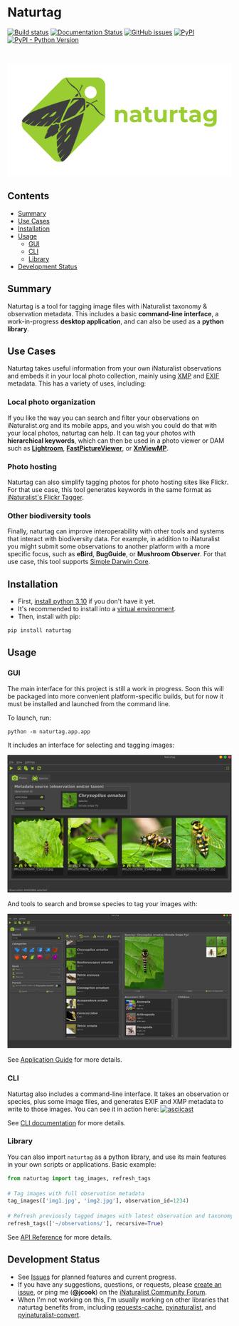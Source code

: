 # Naturtag

[![Build status](https://github.com/JWCook/naturtag/workflows/Build/badge.svg)](https://github.com/JWCook/naturtag/actions)
[![Documentation Status](https://readthedocs.org/projects/naturtag/badge/?version=latest)](https://naturtag.readthedocs.io)
[![GitHub issues](https://img.shields.io/github/issues/JWCook/naturtag)](https://github.com/JWCook/naturtag/issues)
[![PyPI](https://img.shields.io/pypi/v/naturtag?color=blue)](https://pypi.org/project/naturtag)
[![PyPI - Python Version](https://img.shields.io/pypi/pyversions/naturtag)](https://pypi.org/project/naturtag)


<!-- RTD-IGNORE -->
<br />

[![](assets/naturtag-banner.png)](https://naturtag.readthedocs.io)

## Contents
- [Summary](#summary)
- [Use Cases](#use-cases)
- [Installation](#installation)
- [Usage](#usage)
  - [GUI](#gui)
  - [CLI](#cli)
  - [Library](#library)
- [Development Status](#development-status)
<!-- END-RTD-IGNORE -->

## Summary
Naturtag is a tool for tagging image files with iNaturalist taxonomy & observation metadata.
This includes a basic **command-line interface**, a work-in-progress **desktop application**,
and can also be used as a **python library**.

## Use Cases
Naturtag takes useful information from your own iNaturalist observations and embeds it in your local
photo collection, mainly using [XMP](https://en.wikipedia.org/wiki/Extensible_Metadata_Platform) and
[EXIF](https://en.wikipedia.org/wiki/Exif) metadata. This has a variety of uses, including:

### Local photo organization
If you like the way you can search and filter your observations on iNaturalist.org and its mobile
apps, and you wish you could do that with your local photos, naturtag can help.
It can tag your photos with **hierarchical keywords**, which can then be used in a photo viewer or
DAM such as [**Lightroom**](https://millennialdiyer.com/articles/photography/lightroom-keyword-hierarchy/), [**FastPictureViewer**](https://www.fastpictureviewer.com), or
[**XnViewMP**](https://www.xnview.com/en/xnviewmp).

### Photo hosting
Naturtag can also simplify tagging photos for photo hosting sites like Flickr. For that use case, this
tool generates keywords in the same format as
[iNaturalist's Flickr Tagger](https://www.inaturalist.org/taxa/flickr_tagger).

### Other biodiversity tools
Finally, naturtag can improve interoperability with other tools and systems that interact with biodiversity
data. For example, in addition to iNaturalist you might submit some observations to another
platform with a more specific focus, such as **eBird**, **BugGuide**, or **Mushroom Observer**.
For that use case, this tool supports [Simple Darwin Core](https://dwc.tdwg.org/simple).

## Installation
* First, [install python 3.10](https://www.python.org/downloads/) if you don't have it yet.
* It's recommended to install into a [virtual environment](https://docs.python.org/3/library/venv.html).
* Then, install with pip:
```bash
pip install naturtag
```

## Usage

### GUI
The main interface for this project is still a work in progress. Soon this will be packaged into
more convenient platform-specific builds, but for now it must be installed and launched from the
command line.

To launch, run:
```
python -m naturtag.app.app
```

It includes an interface for selecting and tagging images:

![Screenshot](assets/screenshots/image-selector.png)

And tools to search and browse species to tag your images with:

![Screenshot](assets/screenshots/taxon-search.png)

See [Application Guide](https://naturtag.readthedocs.io/en/latest/gui.html) for more details.

### CLI
Naturtag also includes a command-line interface. It takes an observation or species, plus some image
files, and generates EXIF and XMP metadata to write to those images. You can see it in action here:
[![asciicast](https://asciinema.org/a/0a6gzpt7AI9QpGoq0OGMDOxqi.svg)](https://asciinema.org/a/0a6gzpt7AI9QpGoq0OGMDOxqi)

See [CLI documentation](https://naturtag.readthedocs.io/en/latest/cli.html) for more details.

### Library
You can also import `naturtag` as a python library, and use its main features in your own scripts or
applications. Basic example:
```python
from naturtag import tag_images, refresh_tags

# Tag images with full observation metadata
tag_images(['img1.jpg', 'img2.jpg'], observation_id=1234)

# Refresh previously tagged images with latest observation and taxonomy metadata
refresh_tags(['~/observations/'], recursive=True)
```

See [API Reference](https://naturtag.readthedocs.io/en/latest/reference.html) for more details.


## Development Status
* See [Issues](https://github.com/JWCook/naturtag/issues?q=) for planned features and current progress.
* If you have any suggestions, questions, or requests, please
  [create an issue](https://github.com/JWCook/naturtag/issues/new/choose), or ping me (**@jcook**)
  on the [iNaturalist Community Forum](https://forum.inaturalist.org/c/general/14).
* When I'm not working on this, I'm usually working on other libraries that naturtag benefits from, including
  [requests-cache](https://requests-cache.readthedocs.io),
  [pyinaturalist](https://pyinaturalist.readthedocs.io), and
  [pyinaturalist-convert](https://github.com/JWCook/pyinaturalist-convert).
